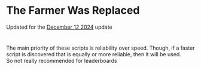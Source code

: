 # The Farmer Was Replaced
Updated for the [December 12 2024](https://store.steampowered.com/news/app/2060160/view/783160409258459178 "December 12 2024") update
#
The main priority of these scripts is reliability over speed. Though, if a faster script is discovered that is equally or more reliable, then it will be used.  
So not really recommended for leaderboards

